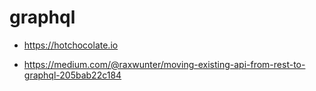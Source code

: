 # graphql

* https://hotchocolate.io

* https://medium.com/@raxwunter/moving-existing-api-from-rest-to-graphql-205bab22c184
